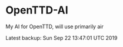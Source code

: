 # OpenTTD-AI
My AI for OpenTTD, will use primarily air

Latest backup: Sun Sep 22 13:47:01 UTC 2019
